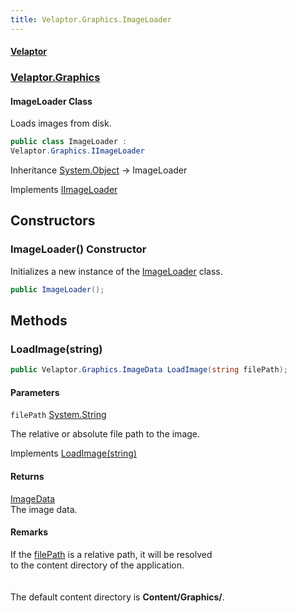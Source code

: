 ```yaml
---
title: Velaptor.Graphics.ImageLoader
---
```


#### [Velaptor](Namespaces.md 'Velaptor Namespaces')
### [Velaptor.Graphics](Velaptor.Graphics.md 'Velaptor.Graphics')

#### ImageLoader Class

Loads images from disk.

```csharp
public class ImageLoader :
Velaptor.Graphics.IImageLoader
```

Inheritance [System.Object](https://docs.microsoft.com/en-us/dotnet/api/System.Object 'System.Object') → ImageLoader

Implements [IImageLoader](Velaptor.Graphics.IImageLoader.md 'Velaptor.Graphics.IImageLoader')
## Constructors

<a name='Velaptor.Graphics.ImageLoader.ImageLoader()'></a>

### ImageLoader() Constructor

Initializes a new instance of the [ImageLoader](Velaptor.Graphics.ImageLoader.md 'Velaptor.Graphics.ImageLoader') class.

```csharp
public ImageLoader();
```
## Methods

<a name='Velaptor.Graphics.ImageLoader.LoadImage(string)'></a>

### LoadImage(string) 

<inheritdoc/>

```csharp
public Velaptor.Graphics.ImageData LoadImage(string filePath);
```
#### Parameters

<a name='Velaptor.Graphics.ImageLoader.LoadImage(string).filePath'></a>

`filePath` [System.String](https://docs.microsoft.com/en-us/dotnet/api/System.String 'System.String')

The relative or absolute file path to the image.

Implements [LoadImage(string)](Velaptor.Graphics.IImageLoader.md#Velaptor.Graphics.IImageLoader.LoadImage(string) 'Velaptor.Graphics.IImageLoader.LoadImage(string)')

#### Returns
[ImageData](Velaptor.Graphics.ImageData.md 'Velaptor.Graphics.ImageData')  
The image data.

#### Remarks
If the [filePath](Velaptor.Graphics.ImageLoader.md#filepath 'Velaptor.Graphics.ImageLoader.LoadImage(string).filePath') is a relative path, it will be resolved  
to the content directory of the application.  
<br/>  
The default content directory is <b>Content/Graphics/</b>.
